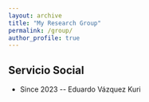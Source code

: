 ```yaml
---
layout: archive
title: "My Research Group"
permalink: /group/
author_profile: true
---
```


## Servicio Social
* Since 2023 -- Eduardo V&aacute;zquez Kuri
